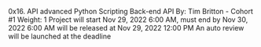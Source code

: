 0x16. API advanced
Python
Scripting
Back-end
API
 By: Tim Britton - Cohort #1
 Weight: 1
 Project will start Nov 29, 2022 6:00 AM, must end by Nov 30, 2022 6:00 AM
 will be released at Nov 29, 2022 12:00 PM
 An auto review will be launched at the deadline
